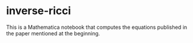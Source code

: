 # inverse-ricci
This is a Mathematica notebook that computes the equations published in the paper mentioned at the beginning.
